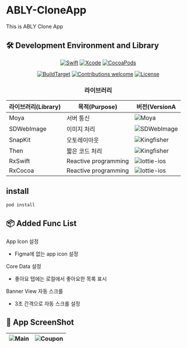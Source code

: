 # ABLY-CloneApp
This is ABLY Clone App

## 🛠 Development Environment and Library

<div align="center">
  
[![Swift](https://img.shields.io/badge/swift-v5.3-orange?logo=swift)](https://developer.apple.com/kr/swift/)
[![Xcode](https://img.shields.io/badge/xcode-v12.4-blue?logo=xcode)](https://developer.apple.com/kr/xcode/)
[![CocoaPods](https://img.shields.io/badge/CocoaPods-v1.10.0-blue?logo=CocoaPods)](https://cocoapods.org/)

[![BuildTarget](https://img.shields.io/badge/BuildTarget-iOS14.5-skyblue?logo=Apple)](https://developer.apple.com/kr/xcode/)
[![Contributions welcome](https://img.shields.io/badge/contributions-welcome-orange.svg)](https://github.com/Odyflame/ABLY-CloneApp)
[![License](https://img.shields.io/badge/license-MIT-blue.svg)](https://opensource.org/licenses/MIT)

### 라이브러리

| 라이브러리(Library)    | 목적(Purpose)             | 버전(VersionA                                                 |
| ------------------- | ------------------------ | ------------------------------------------------------------ |
| Moya                | 서버 통신                  | ![Moya](https://img.shields.io/badge/Moya-14.0.0-orange) |
| SDWebImage          | 이미지 처리                 | ![SDWebImage](https://img.shields.io/badge/SDWebImage-5.11.1-yellow) |
| SnapKit             | 오토레이아웃                | ![Kingfisher](https://img.shields.io/badge/SnapKit-5.0.1-black) |
| Then                | 짧은 코드 처리              | ![Kingfisher](https://img.shields.io/badge/Then-2.7.0-white) |
| RxSwift             | Reactive programming     | ![lottie-ios](https://img.shields.io/badge/RxSwift-5.1.2-green) |
| RxCocoa             | Reactive programming     | ![lottie-ios](https://img.shields.io/badge/RxCocoa-5.1.1-skyblue) |

</div>
  
## install

```
pod install
```

## 📦 Added Func List
App Icon 설정
* Figma에 없는 app icon 설정

    
Core Data 설정
* 좋아요 탭에는 로컬에서 좋아요한 목록 표시

Banner View 자동 스크롤
* 3초 간격으로 자동 스크롤 설정

## 📸 App ScreenShot

|![Main](https://user-images.githubusercontent.com/44191131/122766951-13662a00-d2dd-11eb-91bd-90f7a11fec92.PNG) | ![Coupon](https://user-images.githubusercontent.com/44191131/122766961-16f9b100-d2dd-11eb-9c0f-4889543e9968.PNG) 
|----|-----|
